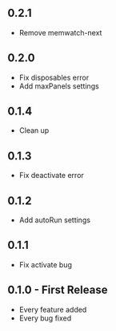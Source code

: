 ## 0.2.1
* Remove memwatch-next

## 0.2.0
* Fix disposables error
* Add maxPanels settings

## 0.1.4
* Clean up

## 0.1.3
* Fix deactivate error

## 0.1.2
* Add autoRun settings

## 0.1.1
* Fix activate bug

## 0.1.0 - First Release
* Every feature added
* Every bug fixed
